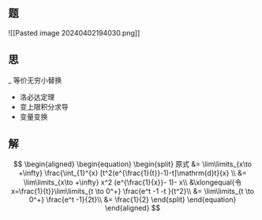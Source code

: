 ## 题

![[Pasted image 20240402194030.png]]

## 思

\_ 等价无穷小替换

- 洛必达定理
- 变上限积分求导
- 变量变换

## 解

$$
\begin{aligned}
	\begin{equation}
	\begin{split}
		原式
		&= \lim\limits_{x\to +\infty} \frac{\int_{1}^{x} [t^2(e^{\frac{1}{t}}-1)-t]\mathrm{d}t}{x} \\
		&= \lim\limits_{x\to +\infty} x^2 (e^{\frac{1}{x}}- 1)- x\\
		&\xlongequal{令x=\frac{1}{t}}\lim\limits_{t  \to 0^+} \frac{e^t -1 -t }{t^2}\\
		&= \lim\limits_{t \to 0^+} \frac{e^t -1}{2t}\\
		&= \frac{1}{2}
	\end{split}
	\end{equation}
\end{aligned}
$$
